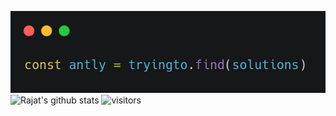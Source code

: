 ![](https://github.com/rajUwU/rajUwU/blob/main/carbon(2).png?raw=true)
![Rajat's github stats](https://github-readme-stats.vercel.app/api?username=rajUwU&show_icons=true&hide_border=true&theme=radical)
![visitors](https://visitor-badge.laobi.icu/badge?page_id=rajUwU.rajUwU)
